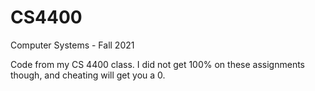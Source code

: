 # CS4400
Computer Systems - Fall 2021

Code from my CS 4400 class. I did not get 100% on these assignments though, and cheating will get you a 0.

